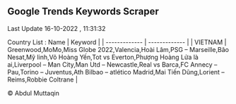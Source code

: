 

## Google Trends Keywords Scraper 
 
Last Update 16-10-2022 , 11:31:32

Country List :
 Name  | Keyword |
| ------------- | ------------- |
| VIETNAM | Greenwood,MoMo,Miss Globe 2022,Valencia,Hoài Lâm,PSG – Marseille,Bão Nesat,Mỹ linh,Võ Hoàng Yến,Tot vs Everton,Phượng Hoàng Lửa là ai,Liverpool – Man City,Man Utd – Newcastle,Real vs Barca,FC Annecy – Pau,Torino – Juventus,Ath Bilbao – atlético Madrid,Mai Tiến Dũng,Lorient – Reims,Robbie Coltrane |



© Abdul Muttaqin 
